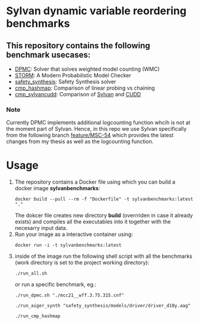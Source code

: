 # Sylvan dynamic variable reordering benchmarks

## This repository contains the following benchmark usecases:
- [DPMC](https://github.com/allrtaken/DPMC): Solver that solves weighted model counting (WMC)
- [STORM](https://github.com/moves-rwth/storm): A Modern Probabilistic Model Checker
- [safety_synthesis](http://www.syntcomp.org/rules/): Safety Synthesis solver
- [cmp_hashmap](https://github.com/apdofficial/sylvan-benchmarks/tree/main/hashmap_cmp): Comparison of linear probing vs chaining
- [cmp_sylvancudd](https://github.com/apdofficial/sylvan-benchmarks/tree/main/sylvancudd_cmp): Comparison of [Sylvan](https://github.com/trolando/sylvan) and [CUDD](https://web.archive.org/web/20150215010013/http://vlsi.colorado.edu/~fabio/)
### Note
Currently DPMC implements additional logcounting function whcih is not at the moment part of Sylvan. Hence, in this repo we use Sylvan specifically from the following branch [feature/MSC-54](https://github.com/apdofficial/sylvan/tree/feature/MSC-54) which provides the latest changes from my thesis as well as the logcounting function.

# Usage

1.  The repository contains a Docker file using which you can build a docker image **sylvanbenchmarks**:
    ```shell
    docker build --pull --rm -f "Dockerfile" -t sylvanbenchmarks:latest "." 
    ```
    The dokcer file creates new directory **build** (overrriden in case it already exists) and compiles all the executables into it together with the  necesarry input data.
2. Run your image as a interactive container using:
    ```shell
    docker run -i -t sylvanbenchmarks:latest
    ```
3. inside of the image run the following shell script with all the benchmarks (work directory is set to the project working directory):
    ```shell
    ./run_all.sh
    ```
    or run a specific benchmark, eg.:
    ```shell
    ./run_dpmc.sh "./mcc21__wff.3.75.315.cnf"
    ```
    ```shell
    ./run_aiger_synth "safety_synthesis/models/driver/driver_d10y.aag"
    ```
    ```shell
    ./run_cmp_hashmap 
    ```
